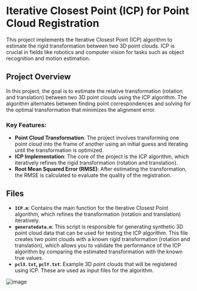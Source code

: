 # Iterative Closest Point (ICP) for Point Cloud Registration

This project implements the Iterative Closest Point (ICP) algorithm to estimate the rigid transformation between two 3D point clouds. ICP is crucial in fields like robotics and computer vision for tasks such as object recognition and motion estimation.

## Project Overview

In this project, the goal is to estimate the relative transformation (rotation and translation) between two 3D point clouds using the ICP algorithm. The algorithm alternates between finding point correspondences and solving for the optimal transformation that minimizes the alignment error.

### Key Features:
- **Point Cloud Transformation**: The project involves transforming one point cloud into the frame of another using an initial guess and iterating until the transformation is optimized.
- **ICP Implementation**: The core of the project is the ICP algorithm, which iteratively refines the rigid transformation (rotation and translation).
- **Root Mean Squared Error (RMSE)**: After estimating the transformation, the RMSE is calculated to evaluate the quality of the registration.

## Files

- **`ICP.m`**: Contains the main function for the Iterative Closest Point algorithm, which refines the transformation (rotation and translation) iteratively.
- **`generatedata.m`**: This  script is responsible for generating synthetic 3D point cloud data that can be used for testing the ICP algorithm. This file creates two point clouds with a known rigid transformation (rotation and translation), which allows you to validate the performance of the ICP algorithm by comparing the estimated transformation with the known true values.
- **`pclX.txt`, `pclY.txt`**: Example 3D point clouds that will be registered using ICP. These are used as input files for the algorithm.


![image](https://github.com/user-attachments/assets/099ae62f-7935-4ee6-9b86-9e39fb1f021e)
